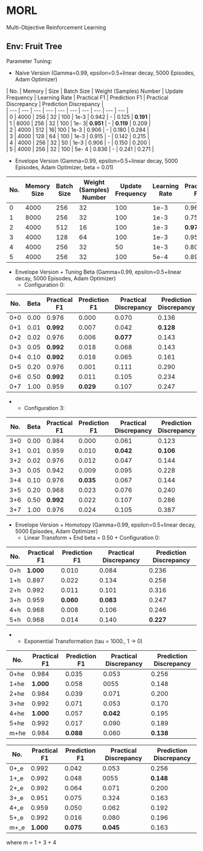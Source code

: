 # MORL  
Multi-Objective Reinforcement Learning  
  
## Env: Fruit Tree 
Parameter Tuning:  
  
* Naive Version (Gamma=0.99, epsilon=0.5+linear decay, 5000 Episodes, Adam Optimizer)  

| No. | Memory | Size | Batch Size | Weight (Samples) Number | Update Frequency |  Learning Rate | Practical F1 | Prediction F1 | Practical Discrepancy | Prediction Discrepancy |  
| --- | --- | --- | --- | --- | --- | --- | --- | --- | --- |  
| 0 | 4000 | 256 | 32 | 100 | 1e-3 | 0.942 | -  | 0.125 | **0.191** |  
| 1 | 8000 | 256 |  32 | 100 | 1e- 3| **0.951** | - | **0.119** | 0.209 |  
| 2 | 4000 | 512 | 16| 100 |  1e-3 |  0.906 |  - | 0.180 | 0.284 |  
| 3 | 4000 | 128 |  64 | 100 | 1e-3 | 0.915 | - | 0.142 | 0.215 |  
| 4 | 4000 | 256 | 32 | 50  | 1e-3 |  0.906 |  - | 0.150 |  0.200 |  
| 5 | 4000 | 256 | 32 |  100 | 5e- 4 | 0.836 |  - | 0.241 | 0.271 |  
  
  
* Envelope Version (Gamma=0.99, epsilon=0.5+linear decay, 5000 Episodes, Adam Optimizer, beta = 0.01)  

No. | Memory Size | Batch Size | Weight (Samples) Number | Update Frequency  | Learning Rate | Practical F1 | Prediction F1 | Practical Discrepancy | Prediction Discrepancy  
--- | --- | --- | --- | --- | --- | --- | --- | --- | ---  
0 | 4000 | 256 | 32 | 100 | 1e-3 | 0.968 | 0.004 | 0.163 | 0.209  
1 | 8000 | 256 | 32 | 100 | 1e-3 | 0.757 | 0.001 | 0.213 | 0.258  
2 | 4000 | 512 | 16 | 100 | 1e-3 | **0.976** | 0.005 | 0.056 | 0.211  
3 | 4000 | 128 | 64 | 100 | 1e-3 | 0.959 | **0.011** | **0.051** | **0.115**  
4 | 4000 | 256 | 32 | 50 | 1e-3 | 0.804 | 0.000 | 0.285 | 0.294  
5 | 4000 | 256 | 32 | 100 | 5e-4 | 0.897 | 0.000 | 0.218 | 0.239  
  
* Envelope Version + Tuning Beta (Gamma=0.99, epsilon=0.5+linear decay, 5000 Episodes, Adam Optimizer)  
    * Configuration 0:  

No. | Beta | Practical F1 | Prediction F1 | Practical Discrepancy | Prediction Discrepancy  
--- | --- | --- | --- | --- | ---  
0+0 | 0.00 | 0.976 | 0.000 | 0.070 | 0.136  
0+1 | 0.01 | **0.992** | 0.007 | 0.042 | **0.128**  
0+2 | 0.02 | 0.976 | 0.006 | **0.077** | 0.143  
0+3 | 0.05 | **0.992** | 0.018 | 0.068 | 0.143  
0+4 | 0.10 | **0.992** | 0.018 | 0.065 | 0.161  
0+5 | 0.20 | 0.976 | 0.001 | 0.111 | 0.290  
0+6 | 0.50 | **0.992** | 0.011 | 0.105 | 0.234  
0+7 | 1.00 | 0.959 | **0.029** | 0.107 | 0.247  

* 
    * Configuration 3: 

No. | Beta | Practical F1 | Prediction F1 | Practical Discrepancy | Prediction Discrepancy  
--- | --- | --- | --- | --- | ---  
3+0 | 0.00 | 0.984 | 0.000 | 0.061 | 0.123  
3+1 | 0.01 | 0.959 | 0.010 | **0.042** | **0.106**  
3+2 | 0.02 | 0.976 | 0.012 | 0.047 | 0.144  
3+3 | 0.05 | 0.942 | 0.009 | 0.095 | 0.228  
3+4 | 0.10 | 0.976 | **0.035** | 0.067 | 0.144  
3+5 | 0.20 | 0.968 | 0.023 | 0.076 | 0.240  
3+6 | 0.50 | **0.992** | 0.022 | 0.107 | 0.286  
3+7 | 1.00 | 0.976 | 0.024 | 0.105 | 0.387  
  
* Envelope Version + Homotopy  (Gamma=0.99, epsilon=0.5+linear decay, 5000 Episodes, Adam Optimizer)  
    * Linear Transform + End beta = 0.50 + Configuration 0:  

No. | Practical F1 | Prediction F1 | Practical Discrepancy | Prediction Discrepancy  
--- | --- | --- | --- | ---   
0+h | **1.000** | 0.010 | 0.084 | 0.236  
1+h | 0.897 | 0.022 | 0.134 | 0.258  
2+h | 0.992 | 0.011 | 0.101 | 0.316  
3+h | 0.959 | **0.060** | **0.083** | 0.247  
4+h | 0.968 | 0.008 | 0.106 | 0.246  
5+h | 0.968 | 0.014 | 0.140 | **0.227**  

* 
    * Exponential Transformation (tau = 1000., 1 -> 0)  

No. | Practical F1 | Prediction F1 | Practical Discrepancy | Prediction Discrepancy  
--- | --- | --- | --- | ---   
0+he | 0.984 | 0.035 | 0.053 | 0.256  
1+he | **1.000** | 0.058 | 0055 | 0.148  
2+he | 0.984 | 0.039 | 0.071 | 0.200  
3+he | 0.992 | 0.071 | 0.053 | 0.170  
4+he | **1.000** | 0.057 | **0.042** | 0.195  
5+he | 0.992 | 0.017 | 0.090 | 0.189
m+he | 0.984 | **0.088** | 0.060 | **0.138**


No. | Practical F1 | Prediction F1 | Practical Discrepancy | Prediction Discrepancy  
--- | --- | --- | --- | ---   
0+_e | 0.992 | 0.042 | 0.053 | 0.256  
1+_e | 0.992 | 0.048 | 0055 | **0.148**  
2+_e | 0.992 | 0.064 | 0.071 | 0.200  
3+_e | 0.951 | 0.075 | 0.324 | 0.163  
4+_e | 0.959 | 0.050 | 0.062 | 0.192  
5+_e | 0.992 | 0.016 | 0.080 | 0.196  
m+_e | **1.000** | **0.075** | **0.045** | 0.163  

where m = 1 + 3 + 4  

